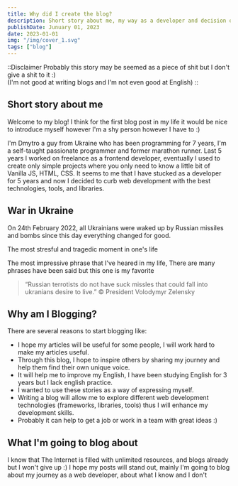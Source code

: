 ```yaml
---
title: Why did I create the blog?
description: Short story about me, my way as a developer and decision of creating the blog.
publishDate: Junuary 01, 2023
date: 2023-01-01
img: "/img/cover_1.svg"
tags: ["blog"]
---
```


::Disclaimer
Probably this story may be seemed as a piece of shit but I don't give a shit to it :)
<br/>(I'm not good at writing blogs and I'm not even good at English)
::

## Short story about me

Welcome to my blog! I think for the first blog post in my life it would be nice to introduce myself however I'm a shy person however I have to :)

I'm Dmytro a guy from Ukraine who has been programming for 7 years, I'm a self-taught passionate programmer and former marathon runner. Last 5 years I worked on freelance as a frontend developer, eventually I used to create only simple projects where you only need to know a little bit of Vanilla JS, HTML, CSS. It seems to me that I have stucked as a developer for 5 years and now I decided to curb web development with the best technologies, tools, and libraries.

## War in Ukraine

On 24th February 2022, all Ukrainians were waked up by Russian missiles and bombs since this day everything changed for good.

The most stresful and tragedic moment in one's life

The most impressive phrase that I've heared in my life, There are many phrases have been said but this one is my favorite

> “Russian terrotists do not have suck missles that could fall into ukranians desire to live.” © President Volodymyr Zelensky

## Why am I Blogging?

There are several reasons to start blogging like:

- I hope my articles will be useful for some people, I will work hard to make my articles useful.
- Through this blog, I hope to inspire others by sharing my journey and help them find their own unique voice.
- It will help me to improve my English, I have been studying English for 3 years but I lack english practice.
- I wanted to use these stories as a way of expressing myself.
- Writing a blog will allow me to explore different web development technologies (frameworks, libraries, tools) thus I will enhance my development skills.
- Probably it can help to get a job or work in a team with great ideas :)

## What I'm going to blog about

I know that The Internet is filled with unlimited resources, and blogs already but I won't give up :) I hope my posts will stand out, mainly I'm going to blog about my journey as a web developer, about what I know and I don't
